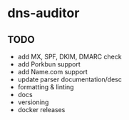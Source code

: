 # dns-auditor

## TODO

* add MX, SPF, DKIM, DMARC check
* add Porkbun support
* add Name.com support
* update parser documentation/desc
* formatting & linting
* docs
* versioning
* docker releases
